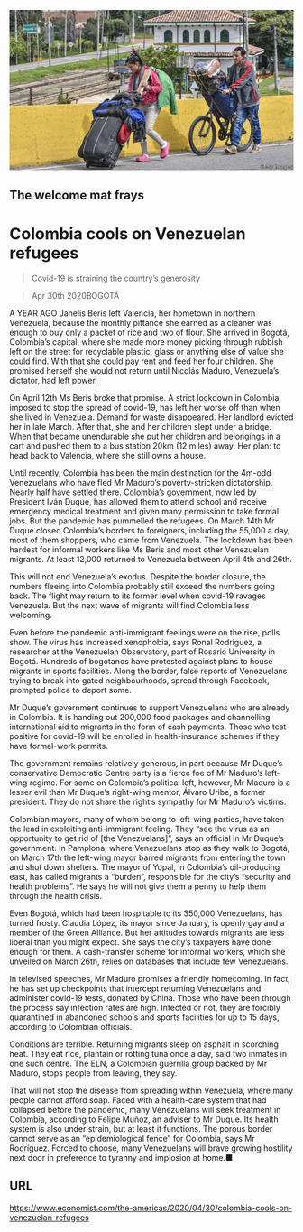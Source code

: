 ![](./images/20200502_AMP001_0.jpg)

## The welcome mat frays

# Colombia cools on Venezuelan refugees

> Covid-19 is straining the country’s generosity

> Apr 30th 2020BOGOTÁ

A YEAR AGO Janelis Beris left Valencia, her hometown in northern Venezuela, because the monthly pittance she earned as a cleaner was enough to buy only a packet of rice and two of flour. She arrived in Bogotá, Colombia’s capital, where she made more money picking through rubbish left on the street for recyclable plastic, glass or anything else of value she could find. With that she could pay rent and feed her four children. She promised herself she would not return until Nicolás Maduro, Venezuela’s dictator, had left power.

On April 12th Ms Beris broke that promise. A strict lockdown in Colombia, imposed to stop the spread of covid-19, has left her worse off than when she lived in Venezuela. Demand for waste disappeared. Her landlord evicted her in late March. After that, she and her children slept under a bridge. When that became unendurable she put her children and belongings in a cart and pushed them to a bus station 20km (12 miles) away. Her plan: to head back to Valencia, where she still owns a house.

Until recently, Colombia has been the main destination for the 4m-odd Venezuelans who have fled Mr Maduro’s poverty-stricken dictatorship. Nearly half have settled there. Colombia’s government, now led by President Iván Duque, has allowed them to attend school and receive emergency medical treatment and given many permission to take formal jobs. But the pandemic has pummelled the refugees. On March 14th Mr Duque closed Colombia’s borders to foreigners, including the 55,000 a day, most of them shoppers, who came from Venezuela. The lockdown has been hardest for informal workers like Ms Beris and most other Venezuelan migrants. At least 12,000 returned to Venezuela between April 4th and 26th.

This will not end Venezuela’s exodus. Despite the border closure, the numbers fleeing into Colombia probably still exceed the numbers going back. The flight may return to its former level when covid-19 ravages Venezuela. But the next wave of migrants will find Colombia less welcoming.

Even before the pandemic anti-immigrant feelings were on the rise, polls show. The virus has increased xenophobia, says Ronal Rodríguez, a researcher at the Venezuelan Observatory, part of Rosario University in Bogotá. Hundreds of bogotanos have protested against plans to house migrants in sports facilities. Along the border, false reports of Venezuelans trying to break into gated neighbourhoods, spread through Facebook, prompted police to deport some.

Mr Duque’s government continues to support Venezuelans who are already in Colombia. It is handing out 200,000 food packages and channelling international aid to migrants in the form of cash payments. Those who test positive for covid-19 will be enrolled in health-insurance schemes if they have formal-work permits.

The government remains relatively generous, in part because Mr Duque’s conservative Democratic Centre party is a fierce foe of Mr Maduro’s left-wing regime. For some on Colombia’s political left, however, Mr Maduro is a lesser evil than Mr Duque’s right-wing mentor, Álvaro Uribe, a former president. They do not share the right’s sympathy for Mr Maduro’s victims.

Colombian mayors, many of whom belong to left-wing parties, have taken the lead in exploiting anti-immigrant feeling. They “see the virus as an opportunity to get rid of [the Venezuelans]”, says an official in Mr Duque’s government. In Pamplona, where Venezuelans stop as they walk to Bogotá, on March 17th the left-wing mayor barred migrants from entering the town and shut down shelters. The mayor of Yopal, in Colombia’s oil-producing east, has called migrants a “burden”, responsible for the city’s “security and health problems”. He says he will not give them a penny to help them through the health crisis.

Even Bogotá, which had been hospitable to its 350,000 Venezuelans, has turned frosty. Claudia López, its mayor since January, is openly gay and a member of the Green Alliance. But her attitudes towards migrants are less liberal than you might expect. She says the city’s taxpayers have done enough for them. A cash-transfer scheme for informal workers, which she unveiled on March 26th, relies on databases that include few Venezuelans.

In televised speeches, Mr Maduro promises a friendly homecoming. In fact, he has set up checkpoints that intercept returning Venezuelans and administer covid-19 tests, donated by China. Those who have been through the process say infection rates are high. Infected or not, they are forcibly quarantined in abandoned schools and sports facilities for up to 15 days, according to Colombian officials.

Conditions are terrible. Returning migrants sleep on asphalt in scorching heat. They eat rice, plantain or rotting tuna once a day, said two inmates in one such centre. The ELN, a Colombian guerrilla group backed by Mr Maduro, stops people from leaving, they say.

That will not stop the disease from spreading within Venezuela, where many people cannot afford soap. Faced with a health-care system that had collapsed before the pandemic, many Venezuelans will seek treatment in Colombia, according to Felipe Muñoz, an adviser to Mr Duque. Its health system is also under strain, but at least it functions. The porous border cannot serve as an “epidemiological fence” for Colombia, says Mr Rodríguez. Forced to choose, many Venezuelans will brave growing hostility next door in preference to tyranny and implosion at home.■

## URL

https://www.economist.com/the-americas/2020/04/30/colombia-cools-on-venezuelan-refugees
